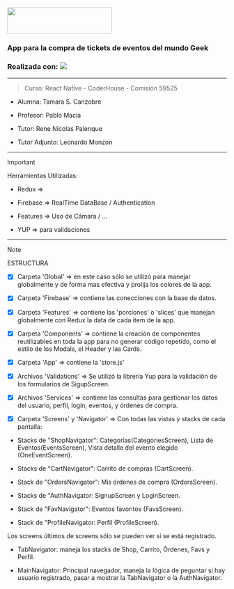 <h1><img src="https://img.shields.io/badge/NEXO GEEK-32286E?logo=null&logoColor=black&style=flat" width="240" height="60"/></h1>

<h3>App para la compra de tickets de eventos del mundo Geek</h3>

<h3>Realizada con:  <img src="https://img.shields.io/badge/ReactNative-61DAFB?logo=React&logoColor=black&style=flat"/> </h3>


---

> Curso: React Native - CoderHouse - Comisión 59525

* Alumna: Tamara S. Canzobre

* Profesor: Pablo Macia
* Tutor: Rene Nicolas Palenque
* Tutor Adjunto: Leonardo Monzon

---

> [!IMPORTANT]
> Herramientas Utilizadas:

* Redux =>

* Firebase => RealTime DataBase / Authentication

* Features => Uso de Cámara / ...

* YUP => para validaciones


---

> [!NOTE] 
> ESTRUCTURA

- [x] Carpeta 'Global' => en este caso sólo se utilizó para manejar globalmente y de forma mas efectiva y prolija los colores de la app.

- [x] Carpeta 'Firebase' => contiene las conecciones con la base de datos.

- [x] Carpeta 'Features' => contiene las 'porciones' o 'slices' que manejan globalmente con Redux la data de cada ítem de la app.

- [x] Carpeta 'Components' => contiene la creación de componentes reutilizables en toda la app para no generar código repetido, como el estilo de los Modals, el Header y las Cards.

- [x] Carpeta 'App' => contiene la 'store.js'

- [x] Archivos 'Validations' => Se utilizó la librería Yup para la validación de los formularios de SigupScreen.

- [x] Archivos 'Services' => contiene las consultas para gestionar los datos del usuario, perfil, login, eventos, y órdenes de compra.

- [x] Carpeta 'Screens' y 'Navigator' => Con todas las vistas y stacks de cada pantalla: 

* Stacks de "ShopNavigator": Categorías(CategoriesScreen), Lista de Eventos(EventsScreen), Vista detalle del evento elegido (OneEventScreen).

* Stacks de "CartNavigator": Carrito de compras (CartScreen). 

* Stack de "OrdersNavigator": Mis órdenes de compra (OrdersScreen).

* Stacks de "AuthNavigator: SignupScreen y LoginScreen.

* Stack de "FavNavigator": Eventos favoritos (FavsScreen).

* Stack de "ProfileNavigator: Perfil (ProfileScreen).

Los screens últimos de screens sólo se pueden ver si se está registrado.

* TabNavigator: maneja los stacks de Shop, Carrito, Órdenes, Favs y Perfil.

* MainNavigator: Principal navegador, maneja la lógica de peguntar si hay usuario registrado, pasar a mostrar la TabNavigator o la AuthNavigator.
